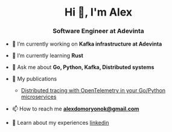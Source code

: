 <h1 align="center">Hi 👋, I'm Alex</h1>
<h3 align="center">Software Engineer at Adevinta</h3>

- 🔭 I’m currently working on **Kafka infrastructure at Adevinta**

- 🌱 I’m currently learning **Rust**

- 💬 Ask me about **Go, Python, Kafka, Distributed systems**

- 📝 My publications
  - [Distributed tracing with OpenTelemetry in your Go/Python microservices](https://medium.com/adevinta-tech-blog/distributed-tracing-with-opentelemetry-in-your-go-python-microservices-1782cd0a1e77)

- 📫 How to reach me **alexdomoryonok@gmail.com**

- 📄 Learn about my experiences [linkedin](https://www.linkedin.com/in/aliaksandr-damaronak)
